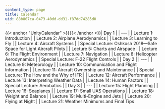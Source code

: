 ```yaml
---
content_type: page
title: Calendar
uid: 88b807ca-0473-40dd-dd31-f87dd74285d0
---
```


{{< anchor "UnityCalendar" >}}{{< /anchor >}}| Day 1 |
| --- |
| Lecture 1: Introduction |
| Lecture 2: Airplane Aerodynamics |
| Lecture 3: Learning to Fly |
| Lecture 4: Aircraft Systems |
| Special Lecture: Oshkosh 2018—Safe Space for Light Aircraft Pilots |
| Lecture 5: Charts and Airspace |
| Lecture 6: The Flight Environment |
| Lecture 7: Navigation |
| Lecture 8: Helicopter Aerodynamics |
| Special Lecture: F-22 Flight Controls |
| Day 2 |
| --- |
| Lecture 9: Meteorology |
| Lecture 10: Communication and Flight Information |
| Lecture 11: Aircraft Ownership and Maintenance |
| Special Lecture: The How and the Why of IFR |
| Lecture 12: Aircraft Performance |
| Lecture 13: Interpreting Weather Data |
| Lecture 14: Human Factors |
| Special Lecture: Aerobatics |
| Day 3 |
| --- |
| Lecture 15: Flight Planning |
| Lecture 16: Seaplanes |
| Lecture 17: Small UAS Operations |
| Lecture 18: Weight and Balance |
| Lecture 19: Multi-Engine and Jets |
| Lecture 20: Flying at Night |
| Lecture 21: Weather Minimums and Final Tips